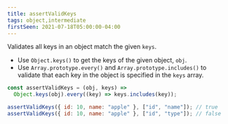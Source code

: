 ```yaml
---
title: assertValidKeys
tags: object,intermediate
firstSeen: 2021-07-18T05:00:00-04:00
---
```


Validates all keys in an object match the given `keys`.

- Use `Object.keys()` to get the keys of the given object, `obj`.
- Use `Array.prototype.every()` and `Array.prototype.includes()` to validate that each key in the object is specified in the `keys` array.

```js
const assertValidKeys = (obj, keys) =>
  Object.keys(obj).every((key) => keys.includes(key));
```

```js
assertValidKeys({ id: 10, name: "apple" }, ["id", "name"]); // true
assertValidKeys({ id: 10, name: "apple" }, ["id", "type"]); // false
```

